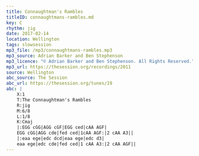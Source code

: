 ```yaml
---
title: Connaughtman's Rambles
titleID: connaughtmans-rambles.md
key: C
rhythm: jig
date: 2017-02-14
location: Wellington
tags: slowsession 
mp3_file: /mp3/connaughtmans-rambles.mp3
mp3_source: Adrian Barker and Ben Stephenson
mp3_licence: "© Adrian Barker and Ben Stephenson. All Rights Reserved."
mp3_url: https://thesession.org/recordings/2011
source: Wellington
abc_source: The Session
abc_url: https://thesession.org/tunes/19
abc: |
    X:1
    T:The Connaughtman's Rambles
    R:jig
    M:6/8
    L:1/8
    K:Cmaj
    |:EGG cGG|AGG cGF|EGG ced|cAA AGF|
    EGG cGG|AGG cde|fed ced|1cAA AGF:|2 cAA A3||
    |:eaa ege|edc dcd|eaa ege|edc d3|
    eaa ege|edc cde|fed ced|1 cAA A3:|2 cAA AGF||
---
```

